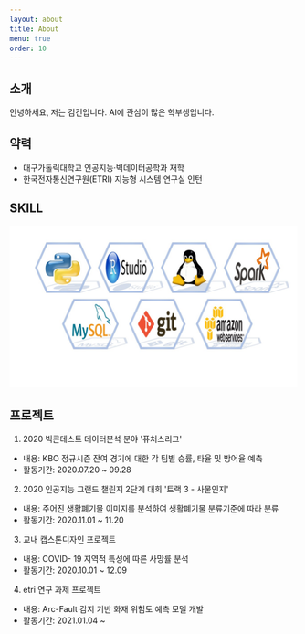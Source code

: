 ```yaml
---
layout: about
title: About
menu: true
order: 10
---
```


## 소개

안녕하세요, 저는 김건입니다. AI에 관심이 많은 학부생입니다.

## 약력

- 대구가톨릭대학교 인공지능·빅데이터공학과 재학
- 한국전자통신연구원(ETRI) 지능형 시스템 연구실 인턴

## SKILL
![SKILL](/assets/img/mySkills.jpg)


## 프로젝트

1. 2020 빅콘테스트 데이터분석 분야 '퓨처스리그'
- 내용: KBO 정규시즌 잔여 경기에 대한 각 팀별 승률, 타율 및 방어율 예측
- 활동기간: 2020.07.20 ~ 09.28


2. 2020 인공지능 그랜드 챌린지 2단계 대회 '트랙 3 - 사물인지'
- 내용: 주어진 생활폐기물 이미지를 분석하여 생활폐기물 분류기준에 따라 분류
- 활동기간: 2020.11.01 ~ 11.20


3. 교내 캡스톤디자인 프로젝트
- 내용: COVID- 19 지역적 특성에 따른 사망률 분석
- 활동기간: 2020.10.01 ~ 12.09

4. etri 연구 과제 프로젝트
- 내용: Arc-Fault 감지 기반 화재 위험도 예측 모델 개발
- 활동기간: 2021.01.04 ~ 